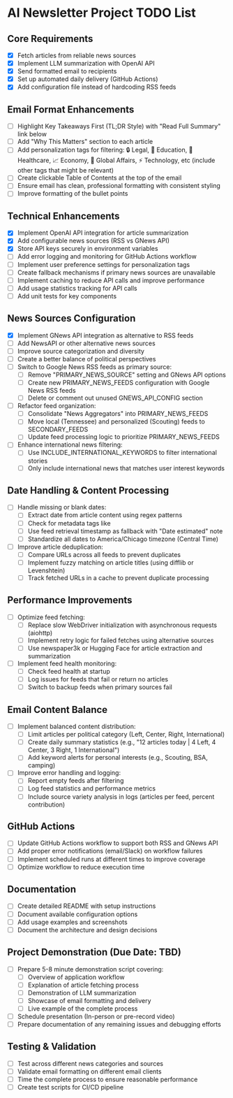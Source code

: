# AI Newsletter Project TODO List

## Core Requirements
- [X] Fetch articles from reliable news sources
- [X] Implement LLM summarization with OpenAI API
- [X] Send formatted email to recipients
- [X] Set up automated daily delivery (GitHub Actions)
- [X] Add configuration file instead of hardcoding RSS feeds

## Email Format Enhancements
- [ ] Highlight Key Takeaways First (TL;DR Style) with "Read Full Summary" link below
- [ ] Add "Why This Matters" section to each article
- [ ] Add personalization tags for filtering: 🔒 Legal, 🏫 Education, 🏥 Healthcare, 📈 Economy, 🧭 Global Affairs, ⚡️ Technology, etc (include other tags that might be relevant)
- [ ] Create clickable Table of Contents at the top of the email
- [ ] Ensure email has clean, professional formatting with consistent styling
- [ ] Improve formatting of the bullet points

## Technical Enhancements
- [X] Implement OpenAI API integration for article summarization
- [X] Add configurable news sources (RSS vs GNews API)
- [X] Store API keys securely in environment variables
- [ ] Add error logging and monitoring for GitHub Actions workflow
- [ ] Implement user preference settings for personalization tags
- [ ] Create fallback mechanisms if primary news sources are unavailable
- [ ] Implement caching to reduce API calls and improve performance
- [ ] Add usage statistics tracking for API calls
- [ ] Add unit tests for key components

## News Sources Configuration
- [X] Implement GNews API integration as alternative to RSS feeds
- [ ] Add NewsAPI or other alternative news sources
- [ ] Improve source categorization and diversity
- [ ] Create a better balance of political perspectives
- [ ] Switch to Google News RSS feeds as primary source:
  - [ ] Remove "PRIMARY_NEWS_SOURCE" setting and GNews API options
  - [ ] Create new PRIMARY_NEWS_FEEDS configuration with Google News RSS feeds
  - [ ] Delete or comment out unused GNEWS_API_CONFIG section
- [ ] Refactor feed organization:
  - [ ] Consolidate "News Aggregators" into PRIMARY_NEWS_FEEDS
  - [ ] Move local (Tennessee) and personalized (Scouting) feeds to SECONDARY_FEEDS
  - [ ] Update feed processing logic to prioritize PRIMARY_NEWS_FEEDS
- [ ] Enhance international news filtering:
  - [ ] Use INCLUDE_INTERNATIONAL_KEYWORDS to filter international stories
  - [ ] Only include international news that matches user interest keywords

## Date Handling & Content Processing
- [ ] Handle missing or blank dates:
  - [ ] Extract date from article content using regex patterns
  - [ ] Check for metadata tags like <meta property="article:published_time">
  - [ ] Use feed retrieval timestamp as fallback with "Date estimated" note
  - [ ] Standardize all dates to America/Chicago timezone (Central Time)
- [ ] Improve article deduplication:
  - [ ] Compare URLs across all feeds to prevent duplicates
  - [ ] Implement fuzzy matching on article titles (using difflib or Levenshtein)
  - [ ] Track fetched URLs in a cache to prevent duplicate processing

## Performance Improvements
- [ ] Optimize feed fetching:
  - [ ] Replace slow WebDriver initialization with asynchronous requests (aiohttp)
  - [ ] Implement retry logic for failed fetches using alternative sources
  - [ ] Use newspaper3k or Hugging Face for article extraction and summarization
- [ ] Implement feed health monitoring:
  - [ ] Check feed health at startup
  - [ ] Log issues for feeds that fail or return no articles
  - [ ] Switch to backup feeds when primary sources fail

## Email Content Balance
- [ ] Implement balanced content distribution:
  - [ ] Limit articles per political category (Left, Center, Right, International)
  - [ ] Create daily summary statistics (e.g., "12 articles today | 4 Left, 4 Center, 3 Right, 1 International")
  - [ ] Add keyword alerts for personal interests (e.g., Scouting, BSA, camping)
- [ ] Improve error handling and logging:
  - [ ] Report empty feeds after filtering
  - [ ] Log feed statistics and performance metrics
  - [ ] Include source variety analysis in logs (articles per feed, percent contribution)

## GitHub Actions
- [ ] Update GitHub Actions workflow to support both RSS and GNews API
- [ ] Add proper error notifications (email/Slack) on workflow failures
- [ ] Implement scheduled runs at different times to improve coverage
- [ ] Optimize workflow to reduce execution time

## Documentation
- [ ] Create detailed README with setup instructions
- [ ] Document available configuration options
- [ ] Add usage examples and screenshots
- [ ] Document the architecture and design decisions

## Project Demonstration (Due Date: TBD)
- [ ] Prepare 5-8 minute demonstration script covering:
  - [ ] Overview of application workflow
  - [ ] Explanation of article fetching process
  - [ ] Demonstration of LLM summarization
  - [ ] Showcase of email formatting and delivery
  - [ ] Live example of the complete process
- [ ] Schedule presentation (In-person or pre-record video)
- [ ] Prepare documentation of any remaining issues and debugging efforts

## Testing & Validation
- [ ] Test across different news categories and sources
- [ ] Validate email formatting on different email clients
- [ ] Time the complete process to ensure reasonable performance
- [ ] Create test scripts for CI/CD pipeline